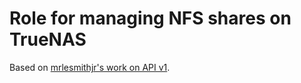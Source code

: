 # Role for managing NFS shares on TrueNAS

Based on [mrlesmithjr's work on API v1](https://github.com/mrlesmithjr/ansible-freenas/blob/master/templates/sharing_config.yaml.j2).
